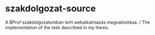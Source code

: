 # szakdolgozat-source
A BProf szakdolgozatomban leírt webalkalmazás megvalósítása. / The implementation of the task described in my thesis.
